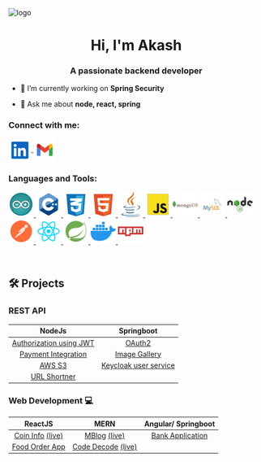![logo](https://github.com/AkashP27/akashp27/blob/main/assets/GithubBanner.png)

<h1 align="center">Hi, I'm Akash</h1>
<h3 align="center">A passionate backend developer</h3>

- 🔭 I’m currently working on **Spring Security**

- 💬 Ask me about **node, react, spring**

<h3 align="left">Connect with me:</h3>
<p align="left">
  <a href="https://linkedin.com/in/akash-phayade" target="_blank">
    <img align="center" src="https://github.com/AkashP27/akashp27/blob/main/assets/linkedin.svg" alt="akash-phayade" height="45px" width="45px" />
  </a>

  <a href="mailto:akashphayade27@gmail.com" target="_blank">
    <img align="center" src="https://github.com/AkashP27/akashp27/blob/main/assets/gmail.svg" alt="akash-phayade" height="45px" width="45px" />
  </a>
</p>

<h3 align="left">Languages and Tools:</h3>
<p align="left"> 
  <a href="https://www.arduino.cc/" target="_blank" rel="noreferrer"> 
    <img src="https://github.com/AkashP27/akashp27/blob/main/assets/arduino.svg" alt="arduino" width="50px" height="50px"/>
  </a>

  <a href="https://www.w3schools.com/cpp/" target="_blank" rel="noreferrer"> 
    <img src="https://github.com/AkashP27/akashp27/blob/main/assets/cpp.svg" alt="cplusplus" width="50px" height="50px"/>
  </a>

  <a href="https://www.w3schools.com/css/" target="_blank" rel="noreferrer"> 
    <img src="https://github.com/AkashP27/akashp27/blob/main/assets/css.svg" alt="css3" width="50px" height="50px"/> 
  </a>

  <a href="https://www.w3.org/html/" target="_blank" rel="noreferrer"> 
    <img src="https://github.com/AkashP27/akashp27/blob/main/assets/html.svg" alt="html5" width="50px" height="50px"/> 
  </a>

  <a href="https://www.java.com" target="_blank" rel="noreferrer"> 
    <img src="https://github.com/AkashP27/akashp27/blob/main/assets/java.svg" alt="java" width="50px" height="50px"/> 
  </a> 
  
  <a href="https://developer.mozilla.org/en-US/docs/Web/JavaScript" target="_blank" rel="noreferrer"> 
    <img src="https://github.com/AkashP27/akashp27/blob/main/assets/javascript.svg" alt="javascript" width="50px" height="50px"/> 
  </a> 
  
  <a href="https://www.mongodb.com/" target="_blank" rel="noreferrer"> 
    <img src="https://github.com/AkashP27/akashp27/blob/main/assets/mongodb.svg" alt="mongodb" width="50px" height="50px"/> 
  </a> 
  
  <a href="https://www.mysql.com/" target="_blank" rel="noreferrer"> 
    <img src="https://github.com/AkashP27/akashp27/blob/main/assets/mysql.svg" alt="mysql" width="50px" height="50px"/> 
  </a>
  
  <a href="https://nodejs.org" target="_blank" rel="noreferrer"> 
    <img src="https://github.com/AkashP27/akashp27/blob/main/assets/nodejs-svgrepo-com.svg" alt="nodejs" width="50px" height="50px"/> 
  </a> 
  
  <a href="https://postman.com" target="_blank" rel="noreferrer"> 
    <img src="https://github.com/AkashP27/akashp27/blob/main/assets/postman.svg" alt="postman" width="50px" height="50px"/> 
  </a> 
  
  <a href="https://reactjs.org/" target="_blank" rel="noreferrer"> 
    <img src="https://github.com/AkashP27/akashp27/blob/main/assets/reactjs.svg" alt="react" width="50px" height="50px"/> 
  </a> 
  
  <a href="https://spring.io/" target="_blank" rel="noreferrer"> 
    <img src="https://github.com/AkashP27/akashp27/blob/main/assets/spring.svg" alt="spring" width="50px" height="50px"> 
  </a>

  <a href="https://www.docker.com/" target="_blank" rel="noreferrer"> 
    <img src="https://github.com/AkashP27/akashp27/blob/main/assets/docker.svg" alt="docker" width="50px" height="50px"> 
  </a>

  <a href="https://www.npmjs.com/" target="_blank" rel="noreferrer"> 
    <img src="https://github.com/AkashP27/akashp27/blob/main/assets/npm.svg" alt="npmjs" width="50px" height="50px"> 
  </a>
    
</p>

<br>

## 🛠️ Projects

### REST API

|                                     NodeJs                                     |                                 Springboot                                 |
| :----------------------------------------------------------------------------: | :------------------------------------------------------------------------: |
|    [Authorization using JWT](https://github.com/AkashP27/API/tree/main/JWT)    |                [OAuth2](https://github.com/AkashP27/OAUTH2)                |
| [Payment Integration](https://github.com/AkashP27/API/tree/main/payment%20API) |       [Image Gallery](https://github.com/AkashP27/Image_Cloudinary)        |
|             [AWS S3](https://github.com/AkashP27/API/tree/main/S3)             | [Keycloak user service](https://github.com/AkashP27/keycloak_user_API.git) |
|      [URL Shortner](https://github.com/AkashP27/API/tree/main/short-url)       |                                                                            |

### Web Development :computer:

|                                               ReactJS                                                |                                                  MERN                                                  |                   Angular/ Springboot                    |
| :--------------------------------------------------------------------------------------------------: | :----------------------------------------------------------------------------------------------------: | :------------------------------------------------------: |
| [Coin Info](https://github.com/AkashP27/crypto-coin) [(live)](https://cryptocoin-akash.netlify.app/) |         [MBlog](https://github.com/AkashP27/mblog) [(live)](https://mblog-akash.netlify.app/)          | [Bank Application](https://github.com/AkashP27/bank-app) |
|                     [Food Order App](https://github.com/AkashP27/Food-Order-App)                     | [Code Decode](https://github.com/AkashP27/code-decode) [(live)](https://codedecode-akash.netlify.app/) |

<br>
